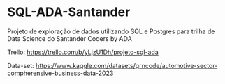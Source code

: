 # SQL-ADA-Santander
Projeto de exploração de dados utilizando SQL e Postgres para trilha de Data Science do Santander Coders by ADA

Trello: https://trello.com/b/yLjzU1Dh/projeto-sql-ada

Data-set: https://www.kaggle.com/datasets/grncode/automotive-sector-compherensive-business-data-2023
